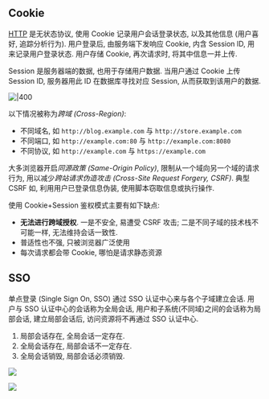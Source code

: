 ## Cookie

[HTTP](HTTP.md) 是无状态协议, 使用 Cookie 记录用户会话登录状态, 以及其他信息 (用户喜好, 追踪分析行为). 用户登录后, 由服务端下发响应 Cookie, 内含 Session ID, 用来记录用户登录状态. 用户存储 Cookie, 再次请求时, 将其中信息一并上传.

Session 是服务器端的数据, 也用于存储用户数据. 当用户通过 Cookie 上传 Session ID, 服务器用此 ID 在数据库寻找对应 Session, 从而获取到该用户的数据. 

![|400](attach/sso%20using%20cookie.avif)

以下情况被称为*跨域 (Cross-Region)*:
- 不同域名, 如 `http://blog.example.com` 与 `http://store.example.com` 
- 不同端口, 如 `http://example.com:80` 与 `http://example.com:8080`
- 不同协议, 如 `http://example.com` 与 `https://example.com`

大多浏览器开启*同源政策 (Same-Origin Policy)*, 限制从一个域向另一个域的请求行为, 用以减少*跨站请求伪造攻击 (Cross-Site Request Forgery, CSRF)*. 典型 CSRF 如, 利用用户已登录信息伪装, 使用脚本窃取信息或执行操作.

使用 Cookie+Session 鉴权模式主要有如下缺点:
- **无法进行跨域授权**. 一是不安全, 易遭受 CSRF 攻击; 二是不同子域的技术栈不可能一样, 无法维持会话一致性.
- 普适性也不强, 只被浏览器广泛使用
- 每次请求都会带 Cookie, 哪怕是请求静态资源

## SSO

单点登录 (Single Sign On, SSO) 通过 SSO 认证中心来与各个子域建立会话. 用户与 SSO 认证中心的会话称为全局会话, 用户和子系统(不同域)之间的会话称为局部会话, 建立局部会话后, 访问资源将不再通过 SSO 认证中心.
1. 局部会话存在, 全局会话一定存在.
2. 全局会话存在, 局部会话不一定存在.
3. 全局会话销毁, 局部会话必须销毁.

![](attach/sso.avif)

![](attach/sso%20destroy.avif)
